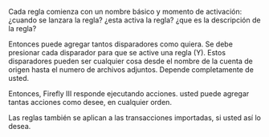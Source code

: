 Cada regla comienza con un nombre básico y momento de activación:¿cuando se lanzara la regla? ¿esta activa la regla? ¿que es la descripción de la regla?

Entonces puede agregar tantos disparadores como quiera. Se debe presionar cada disparador para que se active una regla (Y). Estos disparadores pueden ser cualquier cosa desde el nombre de la cuenta de origen hasta el numero de archivos adjuntos. Depende completamente de usted.

Entonces, Firefly III responde ejecutando acciones. usted puede agregar tantas acciones como desee, en cualquier orden.

Las reglas también se aplican a las transacciones importadas, si usted así lo desea.